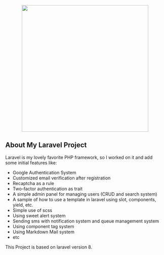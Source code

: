 <p align="center"><a href="https://www.linkedin.com/in/saleh-hashemi/" target="_blank"><img src="http://behtateam.ir/profile.jpg" width="400"></a></p>



## About My Laravel Project

Laravel is my lovely favorite PHP framework, so I worked on it and add some initial features like:

- Google Authentication System
- Customized email verification after registration
- Recaptcha as a rule
- Two-factor authentication as trait
- A simple admin panel for managing users (CRUD and search system)
- A sample of how to use a template in laravel using slot, components, yield, etc.
- Simple use of scss
- Using sweet alert system
- Sending sms with notification system and queue management system
- Using component tag system
- Using Markdown Mail system
- etc

This Project is based on laravel version 8.
